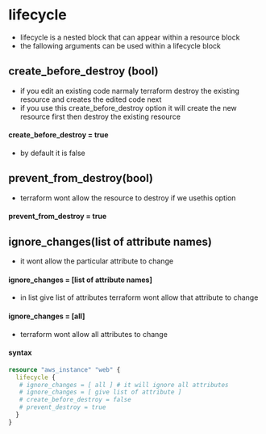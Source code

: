 # lifecycle
* lifecycle is a nested block that can appear within a resource block
* the fallowing arguments can be used within a lifecycle block 
## create_before_destroy (bool)
* if you edit an existing code narmaly terraform destroy the existing resource and creates the edited code next
* if you use this create_before_destroy option it will create the new resource first then destroy the existing resource
#### create_before_destroy = true
* by default it is false

## prevent_from_destroy(bool)
* terraform wont allow the resource to destroy if we usethis option

#### prevent_from_destroy = true
## ignore_changes(list of attribute names)
* it wont allow the particular attribute to change

#### ignore_changes = [list of attribute names]
* in list give list of attributes terraform wont allow that attribute to change
#### ignore_changes = [all]
* terraform wont allow all attributes to change

#### syntax
```terraform
resource "aws_instance" "web" { 
  lifecycle {
   # ignore_changes = [ all ] # it will ignore all attributes
   # ignore_changes = [ give list of attribute ] 
   # create_before_destroy = false
   # prevent_destroy = true 
  }
}
```